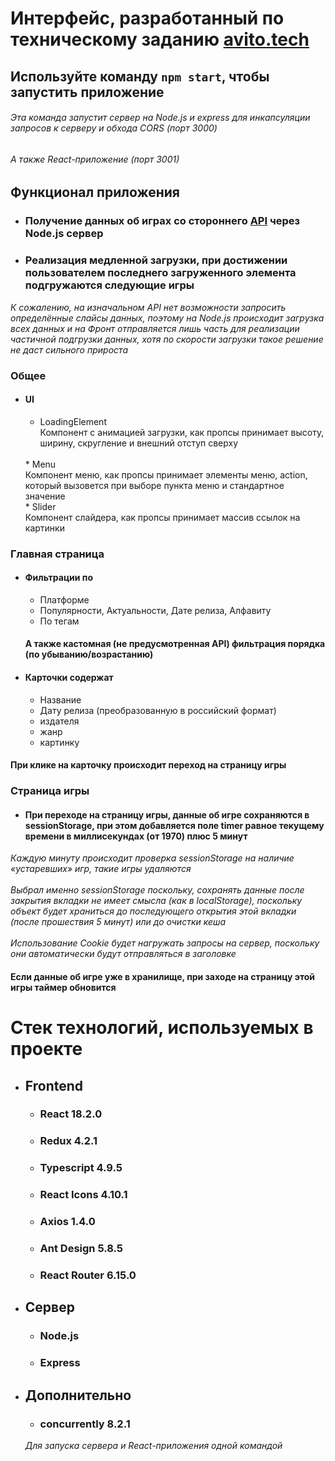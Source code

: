 # Интерфейс, разработанный по техническому заданию [avito.tech](https://github.com/avito-tech/frontend-trainee-assignment-2023)

## Используйте команду `npm start`, чтобы запустить приложение

###### Эта команда запустит сервер на Node.js и express для инкапсуляции запросов к серверу и обхода CORS _(порт 3000)_ 
###### А также React-приложение (порт 3001)

## Функционал приложения

* ### Получение данных об играх со стороннего [API](https://www.freetogame.com/api-doc) через Node.js сервер
* ### Реализация медленной загрузки, при достижении пользователем последнего загруженного элемента подгружаются следующие игры
_К сожалению, на изначальном API нет возможности запросить определённые слайсы данных, поэтому на Node.js происходит загрузка всех данных и на Фронт отправляется лишь часть для реализации частичной подгрузки данных, хотя по скорости загрузки такое решение не даст сильного прироста_

### Общее
* #### UI
  * LoadingElement <br>
  Компонент с анимацией загрузки, как пропсы принимает высоту, ширину, скругление и внешний отступ сверху
  <br>
  * Menu<br>
  Компонент меню, как пропсы принимает элементы меню, action, который вызовется при выборе пункта меню и стандартное значение 
  <br>
  * Slider<br>
  Компонент слайдера, как пропсы принимает массив ссылок на картинки
### Главная страница
* #### Фильтрации по
  * Платформе
  * Популярности, Актуальности, Дате релиза, Алфавиту
  * По тегам
  #### А также кастомная (не предусмотренная API) фильтрация порядка (по убыванию/возрастанию)

* #### Карточки содержат
  * Название
  * Дату релиза (преобразованную в российский формат)
  * издателя
  * жанр
  * картинку
#### При клике на карточку происходит переход на страницу игры
### Страница игры
* #### При переходе на страницу игры, данные об игре сохраняются в sessionStorage, при этом добавляется поле timer равное текущему времени в миллисекундах (от 1970) плюс 5 минут
_Каждую минуту происходит проверка sessionStorage на наличие «устаревших» игр, такие игры удаляются_<br><br>
_Выбрал именно sessionStorage поскольку, сохранять данные после закрытия вкладки не имеет смысла (как в localStorage), поскольку объект будет храниться до последующего открытия этой вкладки (после прошествия 5 минут) или до очистки кеша_<br><br>
_Использование Cookie будет нагружать запросы на сервер, поскольку они автоматически будут отправляться в заголовке_

#### Если данные об игре уже в хранилище, при заходе на страницу этой игры таймер обновится

# Стек технологий, используемых в проекте
* ## Frontend
  * ### React 18.2.0
  * ### Redux 4.2.1
  * ### Typescript 4.9.5
  * ### React Icons 4.10.1
  * ### Axios 1.4.0
  * ### Ant Design 5.8.5
  * ### React Router 6.15.0
  
* ## Сервер
  * ### Node.js
  * ### Express
  
* ## Дополнительно
  * ### concurrently 8.2.1
  _Для запуска сервера и React-приложения одной командой_
